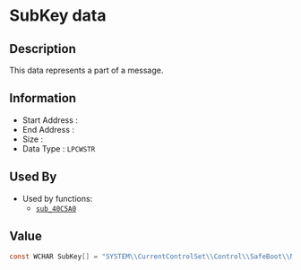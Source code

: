 # SubKey data

## Description

This data represents a part of a message.

## Information

* Start Address : 
* End Address : 
* Size : 
* Data Type : `LPCWSTR`

## Used By

* Used by functions:
  * [`sub_40C5A0`](sub_40C5A0.md)

## Value

```c
const WCHAR SubKey[] = "SYSTEM\\CurrentControlSet\\Control\\SafeBoot\\Network";
```

